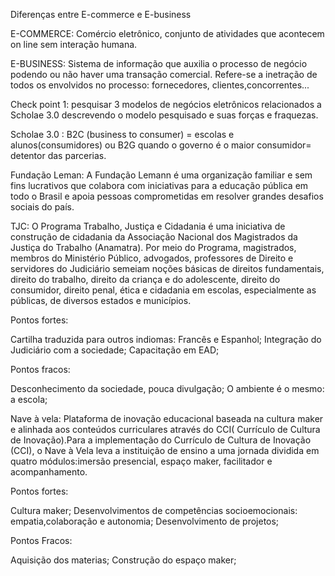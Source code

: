 Diferenças entre E-commerce e E-business

E-COMMERCE: Comércio eletrônico, conjunto de atividades que acontecem on line sem interação humana.

E-BUSINESS: Sistema de informação que auxilia o processo de negócio podendo ou não haver uma transação comercial. Refere-se a inetração de todos os envolvidos no processo: fornecedores, clientes,concorrentes...

Check point 1: pesquisar 3 modelos de negócios eletrônicos relacionados a Scholae 3.0 descrevendo o modelo pesquisado e suas forças e fraquezas.

Scholae 3.0 : B2C (business to consumer) = escolas e alunos(consumidores) ou B2G quando o governo é o maior consumidor= detentor das parcerias.

Fundação Leman: A Fundação Lemann é uma organização familiar e sem fins lucrativos que colabora com iniciativas para a educação pública em todo o Brasil e apoia pessoas comprometidas em resolver grandes desafios sociais do país.




TJC: O Programa Trabalho, Justiça e Cidadania é uma iniciativa de construção de cidadania da Associação Nacional dos Magistrados da Justiça do Trabalho (Anamatra). Por meio do Programa, magistrados, membros do Ministério Público, advogados, professores de Direito e servidores do Judiciário semeiam noções básicas de direitos fundamentais, direito do trabalho, direito da criança e do adolescente, direito do consumidor, direito penal, ética e cidadania em escolas, especialmente as públicas, de diversos estados e municípios. 

Pontos fortes: 

Cartilha traduzida para outros indiomas: Francês e Espanhol;
Integração do Judiciário com a sociedade;
Capacitação em EAD;

Pontos fracos:

Desconhecimento da sociedade, pouca divulgação;
O ambiente é o mesmo: a escola;


Nave à vela: Plataforma de inovação educacional baseada na cultura maker e alinhada aos conteúdos curriculares  através do CCI( Currículo de Cultura de Inovação).Para a implementação do Currículo de Cultura de Inovação (CCI), o Nave à Vela leva a instituição de ensino a uma jornada dividida em quatro módulos:imersão presencial, espaço maker, facilitador e acompanhamento.

Pontos fortes:

Cultura maker; 
Desenvolvimentos de competências socioemocionais: empatia,colaboração e autonomia;
Desenvolvimento de projetos;

Pontos Fracos: 

Aquisição dos materias;
Construção do espaço maker;


